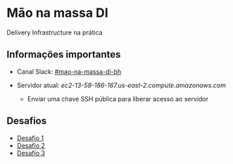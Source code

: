 # Mão na massa DI
Delivery Infrastructure na prática

## Informações importantes

* Canal Slack: [#mao-na-massa-di-bh](https://thoughtworks.slack.com/archives/C6XAK94HL)

* Servidor atual: *ec2-13-58-186-167.us-east-2.compute.amazonaws.com*
  * Enviar uma chave SSH pública para liberar acesso ao servidor

## Desafios

* [Desafio 1](desafios/D1.md)
* [Desafio 2](desafios/D2.md)
* [Desafio 3](desafios/D3.md)
